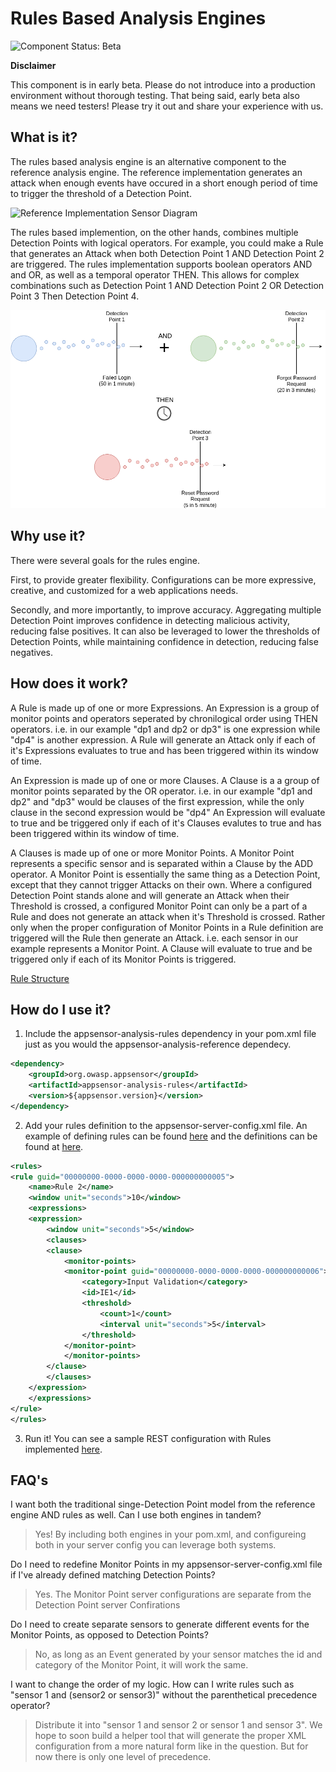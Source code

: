 Rules Based Analysis Engines
=========
![Component Status: Beta](https://img.shields.io/badge/component%20status-beta-yellow.svg)

**Disclaimer**

This component is in early beta. Please do not introduce into a production environment without thorough testing. That being said, early beta also means we need testers! Please try it out and share your experience with us.

What is it?
------------
The rules based analysis engine is an alternative component to the reference analysis engine. The reference implementation generates an attack when enough events have occured in a short enough period of time to trigger the threshold of a Detection Point.

![Reference Implementation Sensor Diagram](images/sensor-diagram_failed-login.png)

The rules based implemention, on the other hands, combines multiple Detection Points with logical operators. For example, you could make a Rule that generates an Attack when both Detection Point 1 AND Detection Point 2 are triggered. The rules implementation supports boolean operators AND and OR, as well as a temporal operator THEN. This allows for complex combinations such as Detection Point 1 AND Detection Point 2 OR Detection Point 3 Then Detection Point 4.

![Rule Implementation Sensor Diagram](images/sensor-diagram_failed-loginANDforgot-passwordTHENreset-password.png)

Why use it?
------------
There were several goals for the rules engine.

First, to provide greater flexibility. Configurations can be more expressive, creative, and customized for a web applications needs.

Secondly, and more importantly, to improve accuracy. Aggregating multiple Detection Point improves confidence in detecting malicious activity, reducing false positives. It can also be leveraged to lower the thresholds of Detection Points, while maintaining confidence in detection, reducing false negatives.

How does it work?
------------
A Rule is made up of one or more Expressions. An Expression is a group of monitor points and operators seperated by chronilogical order using THEN operators.
i.e. in our example "dp1 and dp2 or dp3" is one expression while "dp4" is another expression.
A Rule will generate an Attack only if each of it's Expressions evaluates to true and has been triggered within its window of time.

An Expression is made up of one or more Clauses. A Clause is a a group of monitor points separated by the OR operator.
i.e. in our example "dp1 and dp2" and "dp3" would be clauses of the first expression, while the only clause in the second expression would be "dp4"
An Expression will evaluate to true and be triggered only if each of it's Clauses evalutes to true and has been triggered within its window of time.

A Clauses is made up of one or more Monitor Points. A Monitor Point represents a specific sensor and is separated within a Clause by the ADD operator.
A Monitor Point is essentially the same thing as a Detection Point, except that they cannot trigger Attacks on their own. Where a configured Detection Point stands alone and will generate an Attack when their Threshold is crossed, a configured Monitor Point can only be a part of a Rule and does not generate an attack when it's Threshold is crossed. Rather only when the proper configuration of Monitor Points in a Rule definition are triggered will the Rule then generate an Attack.
i.e. each sensor in our example represents a Monitor Point.
A Clause will evaluate to true and be triggered only if each of its Monitor Points is triggered.

[Rule Structure](images/rule-structure.png)

How do I use it?
------------
1) Include the appsensor-analysis-rules dependency in your pom.xml file just as you would the appsensor-analysis-reference dependecy.
```xml
<dependency>
	<groupId>org.owasp.appsensor</groupId>
	<artifactId>appsensor-analysis-rules</artifactId>
	<version>${appsensor.version}</version>
</dependency>
```

2) Add your rules definition to the appsensor-server-config.xml file. An example of defining rules can be found [here](https://github.com/dscrobonia/appsensor/blob/feature-rules-engine-removing-not/configuration-modes/appsensor-configuration-stax/src/test/resources/appsensor-server-rules-standard-multiple-config.xml) and the definitions can be found at [here](https://github.com/dscrobonia/appsensor/blob/feature-rules-engine-removing-not/appsensor-core/src/main/resources/appsensor_server_config_2.0.xsd).
```xml
<rules>	
<rule guid="00000000-0000-0000-0000-000000000005">
	<name>Rule 2</name>
	<window unit="seconds">10</window>
	<expressions>				
	<expression>
		<window unit="seconds">5</window>
		<clauses>
		<clause>
			<monitor-points>
			<monitor-point guid="00000000-0000-0000-0000-000000000006">
				<category>Input Validation</category>
				<id>IE1</id>
				<threshold>
					<count>1</count>
					<interval unit="seconds">5</interval>
				</threshold>
			</monitor-point>
			</monitor-points>
		</clause>
		</clauses>
	</expression>
	</expressions>
</rule>
</rules>
```

3) Run it! You can see a sample REST configuration with Rules implemented [here](https://github.com/dscrobonia/appsensor/tree/feature-rules-engine/sample-apps/appsensor-ws-rest-server-with-websocket-boot-rules).

FAQ's
------------
I want both the traditional singe-Detection Point model from the reference engine AND rules as well. Can I use both engines in tandem?
> Yes! By including both engines in your pom.xml, and configureing both in your server config you can leverage both systems.

Do I need to redefine Monitor Points in my appsensor-server-config.xml file if I've already defined matching Detection Points?
> Yes. The Monitor Point server configurations are separate from the Detection Point server Confirations

Do I need to create separate sensors to generate different events for the Monitor Points, as opposed to Detection Points?
>No, as long as an Event generated by your sensor matches the id and category of the Monitor Point, it will work the same.

I want to change the order of my logic. How can I write rules such as "sensor 1 and (sensor2 or sensor3)" without the parenthetical precedence operator?
>Distribute it into "sensor 1 and sensor 2 or sensor 1 and sensor 3". We hope to soon build a helper tool that will generate the proper XML configuration from a more natural form like in the question. But for now there is only one level of precedence.
